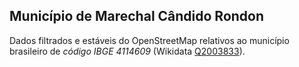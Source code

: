 ## Município de Marechal Cândido Rondon

Dados filtrados e estáveis do OpenStreetMap relativos ao município brasileiro 
de *código IBGE 4114609* (Wikidata [Q2003833](http://wikidata.org/entity/Q2003833)).

